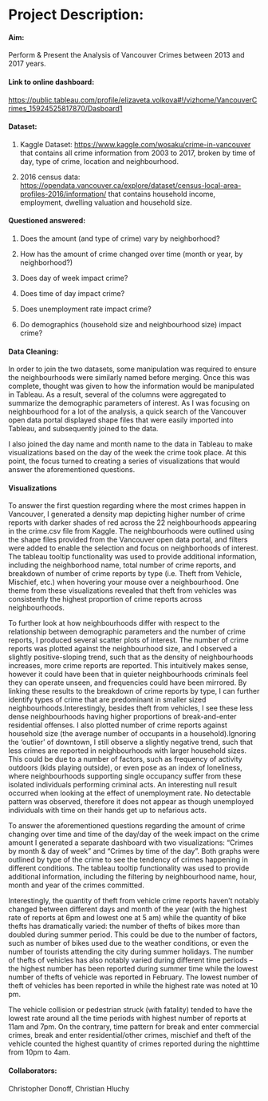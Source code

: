 # Project Description:

#### Aim:

Perform & Present the Analysis of Vancouver Crimes between 2013 and 2017 years.

#### Link to online dashboard:

https://public.tableau.com/profile/elizaveta.volkova#!/vizhome/VancouverCrimes_15924525817870/Dasboard1

#### Dataset:

1. Kaggle Dataset: https://www.kaggle.com/wosaku/crime-in-vancouver that contains all crime information from 2003 to 2017, broken by time of day, type of crime, location and neighbourhood.

2. 2016 census data: https://opendata.vancouver.ca/explore/dataset/census-local-area-profiles-2016/information/  that contains household income, employment, dwelling valuation and household size.


#### Questioned answered:

1. Does the amount (and type of crime) vary by neighborhood?

2. How has the amount of crime changed over time (month or year, by neighborhood?)

3. Does day of week impact crime?

4. Does time of day impact crime?

5. Does unemployment rate impact crime?

6. Do demographics (household size and neighbourhood size) impact crime?


#### Data Cleaning:

In order to join the two datasets, some manipulation was required to ensure the neighbourhoods were similarly named before merging.  Once this was complete, thought was given to how the information would be manipulated in Tableau.  As a result, several of the columns were aggregated to summarize the demographic parameters of interest.  As I was focusing on neighbourhood for a lot of the analysis, a quick search of the Vancouver open data portal displayed shape files that were easily imported into Tableau, and subsequently joined to the data.

I also joined the day name and month name to the data in Tableau to make visualizations based on the day of the week the crime took place. At this point, the focus turned to creating a series of visualizations that would answer the aforementioned questions.


#### Visualizations

To answer the first question regarding where the most crimes happen in Vancouver, I generated a density map depicting higher number of crime reports with darker shades of red across the 22 neighbourhoods appearing in the crime.csv file from Kaggle. The neighbourhoods were outlined using the shape files provided from the Vancouver open data portal, and filters were added to enable the selection and focus on neighborhoods of interest. The tableau tooltip functionality was used to provide additional information, including the neighborhood name, total number of crime reports, and breakdown of number of crime reports by type (i.e. Theft from Vehicle, Mischief, etc.) when hovering your mouse over a neighbourhood. One theme from these visualizations revealed that theft from vehicles was consistently the highest proportion of crime reports across neighbourhoods.

To further look at how neighbourhoods differ with respect to the relationship between demographic parameters and the number of crime reports, I produced several scatter plots of interest. The number of crime reports was plotted against the neighbourhood size, and I observed a slightly positive-sloping trend, such that as the density of neighbourhoods increases, more crime reports are reported. This intuitively makes sense, however it could have been that in quieter neighbourhoods criminals feel they can operate unseen, and frequencies could have been mirrored. By linking these results to the breakdown of crime reports by type, I can further identify types of crime that are predominant in smaller sized neighbourhoods.Interestingly, besides theft from vehicles, I see these less dense neighbourhoods having higher proportions of break-and-enter residential offenses. I also plotted number of crime reports against household size (the average number of occupants in a household).Ignoring the ‘outlier’ of downtown, I still observe a slightly negative trend, such that less crimes are reported in neighbourhoods with larger household sizes. This could be due to a number of factors, such as frequency of activity outdoors (kids playing outside), or even pose as an index of loneliness, where neighbourhoods supporting single occupancy suffer from these isolated individuals performing criminal acts. An interesting null result occurred when looking at the effect of unemployment rate. No detectable pattern was observed, therefore it does not appear as though unemployed individuals with time on their hands get up to nefarious acts. 

To answer the aforementioned questions regarding the amount of crime changing over time and time of the day/day of the week impact on the crime amount I generated a separate dashboard with two visualizations: “Crimes by month & day of week” and “Crimes by time of the day”. Both graphs were outlined by type of the crime to see the tendency of crimes happening in different conditions. The tableau tooltip functionality was used to provide additional information, including the filtering by neighbourhood name, hour, month and year of the crimes committed.

Interestingly, the quantity of theft from vehicle crime reports haven’t notably changed between different days and month of the year (with the highest rate of reports at 6pm and lowest one at 5 am) while the quantity of bike thefts has dramatically varied: the number of thefts of bikes more than doubled during summer period. This could be due to the number of factors, such as number of bikes used due to the weather conditions, or even the number of tourists attending the city during summer holidays. The number of thefts of vehicles has also notably varied during different time periods – the highest number has been reported during summer time while the lowest number of thefts of vehicle was reported in February. The lowest number of theft of vehicles has been reported in while the highest rate was noted at 10 pm.

The vehicle collision or pedestrian struck (with fatality) tended to have the lowest rate around all the time periods with highest number of reports at 11am and 7pm. On the contrary, time pattern for break and enter commercial crimes, break and enter residential/other crimes, mischief and theft of the vehicle counted the highest quantity of crimes reported during the nighttime from 10pm to 4am. 

#### Collaborators:

Christopher Donoff, Christian Hluchy

